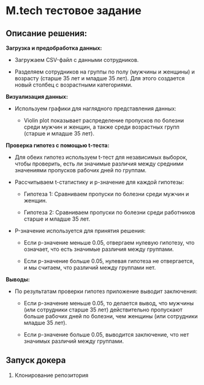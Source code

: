 # M.tech тестовое задание
## Описание решения:

**Загрузка и предобработка данных:**

 - Загружаем CSV-файл с данными сотрудников.
 
 - Разделяем сотрудников на группы по полу (мужчины и женщины) и возрасту (старше 35 лет и младше 35 лет). Для этого создается новый столбец с возрастными категориями.
 
**Визуализация данных:**

 - Используем графики для наглядного представления данных:
 
   - Violin plot показывает распределение пропусков по болезни среди мужчин и женщин, а также среди возрастных групп (старше и младше 35 лет).
   
**Проверка гипотез с помощью t-теста:**

 - Для обеих гипотез используем t-тест для независимых выборок, чтобы проверить, есть ли значимые различия между средними значениями пропусков рабочих дней по группам.
 
 - Рассчитываем t-статистику и p-значение для каждой гипотезы:
 
   - Гипотеза 1: Сравниваем пропуски по болезни среди мужчин и женщин.
   
   - Гипотеза 2: Сравниваем пропуски по болезни среди работников старше и младше 35 лет.
   
 - P-значение используется для принятия решения:
 
   - Если p-значение меньше 0.05, отвергаем нулевую гипотезу, что означает, что есть значимые различия между группами.
   
   - Если p-значение больше 0.05, нулевая гипотеза не отвергается, и мы считаем, что различий между группами нет.
   
**Выводы:**

 - По результатам проверки гипотез приложение выводит заключения:
 
   - Если p-значение меньше 0.05, то делается вывод, что мужчины (или сотрудники старше 35 лет) действительно пропускают больше рабочих дней по болезни, чем женщины (или сотрудники младше 35 лет).
   
   - Если p-значение больше 0.05, выводится заключение, что нет значимых различий между группами.
  

 ## Запуск докера
 1) Клонирование репозитория
